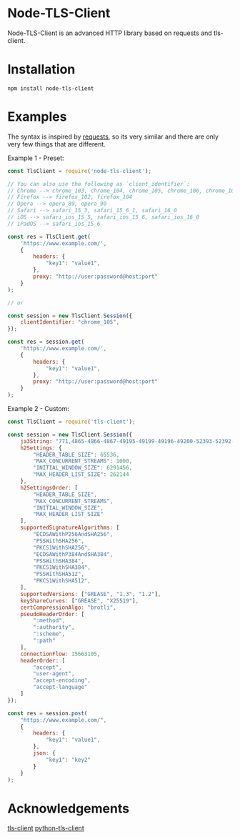 # Node-TLS-Client

Node-TLS-Client is an advanced HTTP library based on requests and tls-client.

# Installation

```
npm install node-tls-client
```

# Examples

The syntax is inspired by [requests](https://github.com/psf/requests), so its very similar and there
are only very few things that are different.

Example 1 - Preset:

```javascript
const TlsClient = require('node-tls-client');

// You can also use the following as `client_identifier`:
// Chrome --> chrome_103, chrome_104, chrome_105, chrome_106, chrome_107, chrome_108
// Firefox --> firefox_102, firefox_104
// Opera --> opera_89, opera_90
// Safari --> safari_15_3, safari_15_6_1, safari_16_0
// iOS --> safari_ios_15_5, safari_ios_15_6, safari_ios_16_0
// iPadOS --> safari_ios_15_6

const res = TlsClient.get(
    'https://www.example.com/',
    {
        headers: {
            "key1": "value1",
        },
        proxy: "http://user:password@host:port"
    }
);

// or

const session = new TlsClient.Session({
    clientIdentifier: "chrome_105",
});

const res = session.get(
    'https://www.example.com/',
    {
        headers: {
            "key1": "value1",
        },
        proxy: "http://user:password@host:port"
    }
);
```

Example 2 - Custom:

```javascript
const TlsClient = require('tls-client');

const session = new TlsClient.Session({
    ja3String: "771,4865-4866-4867-49195-49199-49196-49200-52393-52392-49171-49172-156-157-47-53,0-23-65281-10-11-35-16-5-13-18-51-45-43-27-17513,29-23-24,0",
    h2Settings: {
        "HEADER_TABLE_SIZE": 65536,
        "MAX_CONCURRENT_STREAMS": 1000,
        "INITIAL_WINDOW_SIZE": 6291456,
        "MAX_HEADER_LIST_SIZE": 262144
    },
    h2SettingsOrder: [
        "HEADER_TABLE_SIZE",
        "MAX_CONCURRENT_STREAMS",
        "INITIAL_WINDOW_SIZE",
        "MAX_HEADER_LIST_SIZE"
    ],
    supportedSignatureAlgorithms: [
        "ECDSAWithP256AndSHA256",
        "PSSWithSHA256",
        "PKCS1WithSHA256",
        "ECDSAWithP384AndSHA384",
        "PSSWithSHA384",
        "PKCS1WithSHA384",
        "PSSWithSHA512",
        "PKCS1WithSHA512",
    ],
    supportedVersions: ["GREASE", "1.3", "1.2"],
    keyShareCurves: ["GREASE", "X25519"],
    certCompressionAlgo: "brotli",
    pseudoHeaderOrder: [
        ":method",
        ":authority",
        ":scheme",
        ":path"
    ],
    connectionFlow: 15663105,
    headerOrder: [
        "accept",
        "user-agent",
        "accept-encoding",
        "accept-language"
    ]
});

const res = session.post(
    "https://www.example.com/",
    {
        headers: {
            "key1": "value1",
        },
        json: {
            "key1": "key2"
        }
    }
);
```

# Acknowledgements

[tls-client](https://github.com/bogdanfinn/tls-client)
[python-tls-client](https://github.com/florianregaz/python-tls-client)
